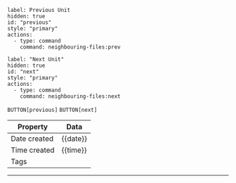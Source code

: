 ```meta-bind-button
label: Previous Unit
hidden: true
id: "previous"
style: "primary"
actions:
  - type: command
    command: neighbouring-files:prev
```

```meta-bind-button
label: "Next Unit"
hidden: true
id: "next"
style: "primary"
actions:
  - type: command
    command: neighbouring-files:next
```
`BUTTON[previous]`   `BUTTON[next]`

| <center>Property</center> | <center>Data</center> |
| ------------------------- | --------------------- |
| Date created              | {{date}}              |
| Time created              | {{time}}              |
| Tags                      |                       |

***
